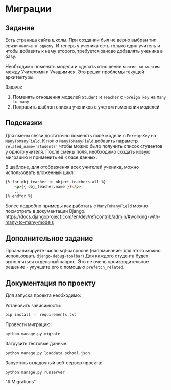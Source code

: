 # Миграции

## Задание

Есть страница сайта школы.
При создании был не верно выбран тип связи `многие к одному`.
И теперь у ученика есть только один учитель и чтобы добавить к нему второго, требуется
заново добавлять ученика в базу.

Необходимо поменять модели и сделать отношение `многие ко многим` между Учителями и Учащимися.
Это решит проблемы текущей архитектуры.

Задача:
1) Поменять отношения моделей `Student` и `Teacher` с `Foreign key` на `Many to many`
2) Поправить шаблон списка учеников с учетом изменения моделей

## Подсказки

Для смены связи достаточно поменять поле модели с `ForeignKey` на `ManyToManyField`.
К полю `ManyToManyField` добавить параметр `related_name='students'` чтобы можно было получить список студентов у одного учителя.
После смены поля, необходимо создать новую миграцию и применить её к базе данных.

В шаблоне, для отображения всех учителей ученика, можно использовать вложенный цикл:

```html
{% for obj_teacher in object.teachers.all %}
    <p>{{ obj_teacher.name }}</p>
    ...
{% endfor %}
```


Более подробно примеры как работать с `ManyToManyField` можно посмотреть в документации Django.
https://docs.djangoproject.com/en/dev/ref/contrib/admin/#working-with-many-to-many-models

## Дополнительное задание

Проанализируйте число sql-запросов (напоминание: для этого можно использовать `django-debug-toolbar`) Для каждого студента будет выполняться отдельный запрос. Это не очень производительное решение - улучшите его с помощью `prefetch_related`.


## Документация по проекту

Для запуска проекта необходимо:

Установить зависимости:

```bash
pip install -r requirements.txt
```


Провести миграцию:

```bash
python manage.py migrate
```

Загрузить тестовые данные:

```bash
python manage.py loaddata school.json
```


Запустить отладочный веб-сервер проекта:

```bash
python manage.py runserver
```
"# Migrations" 
